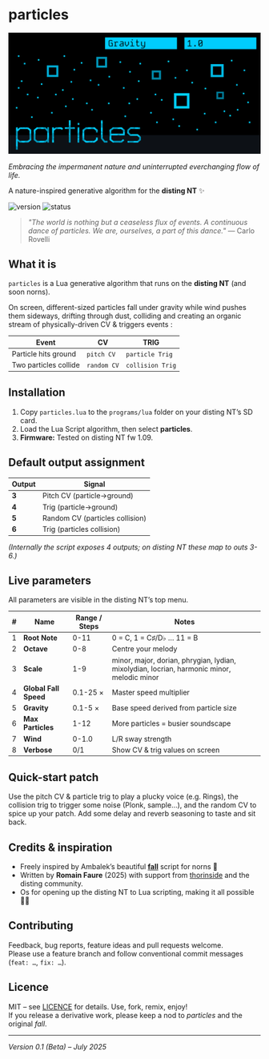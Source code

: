 # particles  

![particles](assets/img/particles.png)

*Embracing the impermanent nature and uninterrupted everchanging flow of life.*

A nature-inspired generative algorithm for the **disting NT** ✨

![version](https://img.shields.io/badge/version-v0.1-blue) ![status](https://img.shields.io/badge/status-beta-orange)  

> *"The world is nothing but a ceaseless flux of events. A continuous dance of particles. We are, ourselves, a part of this dance."*
— Carlo Rovelli

## What it is
`particles` is a Lua generative algorithm that runs on the **disting NT** (and soon norns).  

On screen, different-sized particles fall under gravity while wind pushes them sideways, drifting through dust, colliding and creating an organic stream of physically-driven CV & triggers events :

| Event | CV | TRIG |
|-------|----|------|
| Particle hits ground | `pitch CV` | `particle Trig` |
| Two particles collide | `random CV` | `collision Trig` |

## Installation

1. Copy `particles.lua` to the `programs/lua` folder on your disting NT’s SD card.  
2. Load the Lua Script algorithm, then select **particles**.  
3. **Firmware:** Tested on disting NT fw 1.09.

## Default output assignment

| Output | Signal |
|--------|--------|
| **3** | Pitch CV (particle→ground) |
| **4** | Trig (particle→ground) |
| **5** | Random CV (particles collision) |
| **6** | Trig (particles collision) |

*(Internally the script exposes 4 outputs; on disting NT these map to outs 3-6.)*

## Live parameters

All parameters are visible in the disting NT’s top menu.

| # | Name | Range / Steps | Notes |
|---|------|---------------|-------|
| 1 | **Root Note** | 0-11 | 0 = C, 1 = C♯/D♭ … 11 = B |
| 2 | **Octave** | 0-8 | Centre your melody |
| 3 | **Scale** | 1-9 | minor, major, dorian, phrygian, lydian, mixolydian, locrian, harmonic minor, melodic minor |
| 4 | **Global Fall Speed** | 0.1-25 × | Master speed multiplier |
| 5 | **Gravity** | 0.1-5 × | Base speed derived from particle size |
| 6 | **Max Particles** | 1-12 | More particles = busier soundscape
| 7 | **Wind** | 0-1.0 | L/R sway strength |
| 8 | **Verbose** | 0/1 | Show CV & trig values on screen |

## Quick-start patch

Use the pitch CV & particle trig to play a plucky voice  (e.g. Rings), the collision trig to trigger some noise (Plonk, sample...), and the random CV to spice up your patch. Add some delay and reverb seasoning to taste and sit back.

## Credits & inspiration

* Freely inspired by Ambalek’s beautiful [**fall**](https://github.com/ambalek/fall) script for norns 🍃  
* Written by **Romain Faure** (2025) with support from [thorinside](https://github.com/thorinside) and the disting community.
* Os for opening up the disting NT to Lua scripting, making it all possible 🙌🏼

## Contributing

Feedback, bug reports, feature ideas and pull requests welcome.  
Please use a feature branch and follow conventional commit messages (`feat: …`, `fix: …`).

## Licence

MIT – see [LICENCE](./LICENCE) for details. Use, fork, remix, enjoy!  
If you release a derivative work, please keep a nod to *particles* and the original *fall*.

---

*Version 0.1 (Beta) – July 2025*